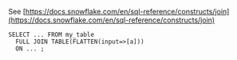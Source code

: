 See [https://docs.snowflake.com/en/sql-reference/constructs/join](https://docs.snowflake.com/en/sql-reference/constructs/join)
```
SELECT ... FROM my_table
  FULL JOIN TABLE(FLATTEN(input=>[a]))
  ON ... ;
```

